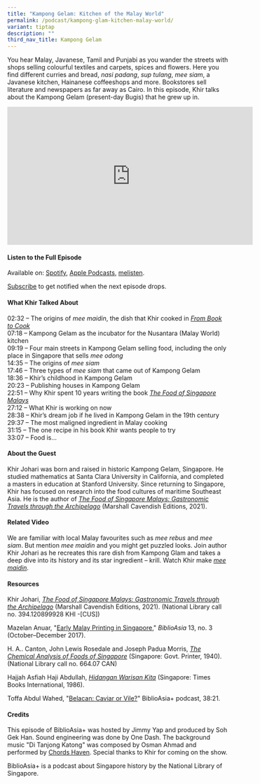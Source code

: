 ```yaml
---
title: "Kampong Gelam: Kitchen of the Malay World"
permalink: /podcast/kampong-glam-kitchen-malay-world/
variant: tiptap
description: ""
third_nav_title: Kampong Gelam
---
```

<p>You hear Malay, Javanese, Tamil and Punjabi as you wander the streets
with shops selling colourful textiles and carpets, spices and flowers.
Here you find different curries and bread, <em>nasi padang</em>, <em>sup tulang</em>, <em>mee siam</em>,
a Javanese kitchen, Hainanese coffeeshops and more. Bookstores sell literature
and newspapers as far away as Cairo. In this episode, Khir talks about
the Kampong Gelam (present-day Bugis) that he grew up in.</p>
<div class="iframe-wrapper">
<iframe height="315" width="560" allowfullscreen="true" frameborder="0" src="https://www.youtube.com/embed/mpvj57An6_k?si=U7RLFIiJy_oovOE4"></iframe>
</div>
<p></p>
<h4><strong>Listen to the Full Episode</strong></h4>
<p>Available on: <a href="https://open.spotify.com/episode/0tQK0E79lJ1otC0DolQ1F4" rel="noopener noreferrer nofollow" target="_blank">Spotify</a>,
<a href="https://podcasts.apple.com/us/podcast/kampong-glam-kitchen-of-the-malay-world/id1688142751?i=1000654623724" rel="noopener noreferrer nofollow" target="_blank">Apple Podcasts</a>, <a href="https://www.melisten.sg/podcast/playlist/BiblioAsia%2B-2115156" rel="noopener noreferrer nofollow" target="_blank">melisten</a>.</p>
<p><a href="https://open.spotify.com/show/66PYiIthr1KqQhJ82XH4DN" rel="noopener noreferrer nofollow" target="_blank"><u>Subscribe</u></a> to
get notified when the next episode drops.</p>
<p></p>
<h4><strong>What Khir Talked About</strong></h4>
<p>02:32 – The origins of <em>mee maidin</em>, the dish that Khir cooked in <em><a href="biblioasia.nlb.gov.sg/videos/mee-maidin/" rel="noopener noreferrer nofollow" target="_blank">From Book to Cook</a></em> 
<br>07:18 – Kampong Gelam as the incubator for the Nusantara (Malay World)
kitchen
<br>09:19 – Four main streets in Kampong Gelam selling food, including the
only place in Singapore that sells <em>mee odong</em> 
<br>14:35 – The origins of <em>mee siam</em> 
<br>17:46 – Three types of <em>mee siam</em> that came out of Kampong Gelam
<br>18:36 – Khir’s childhood in Kampong Gelam
<br>20:23 – Publishing houses in Kampong Gelam
<br>22:51 – Why Khir spent 10 years writing the book&nbsp;<em><a href="https://eservice.nlb.gov.sg/redir/itemdetails?bid=205498204" rel="noopener noreferrer nofollow" target="_blank">The Food of Singapore Malays</a></em> 
<br>27:12 – What Khir is working on now
<br>28:38 – Khir’s dream job if he lived in Kampong Gelam in the 19th century
<br>29:37 – The most maligned ingredient in Malay cooking
<br>31:15 – The one recipe in his book Khir wants people to try
<br>33:07 – Food is…</p>
<h4><strong>About the Guest</strong></h4>
<p>Khir Johari was born and raised in historic Kampong Gelam, Singapore.
He studied mathematics at Santa Clara University in California, and completed
a masters in education at Stanford University. Since returning to Singapore,
Khir has focused on research into the food cultures of maritime Southeast
Asia. He is the author of <em><a href="https://eservice.nlb.gov.sg/redir/itemdetails?bid=205498204" rel="noopener noreferrer" target="_blank"><u>The Food of Singapore Malays: Gastronomic Travels through the Archipelago</u></a></em> (Marshall
Cavendish Editions, 2021).</p>
<p></p>
<h4><strong>Related Video</strong></h4>
<p>We are familiar with local Malay favourites such as <em>mee rebus</em> and <em>mee siam</em>.
But mention <em>mee maidin</em> and you might get puzzled looks. Join author
Khir Johari as he recreates this rare dish from Kampong Glam and takes
a deep dive into its history and its star ingredient – krill. Watch Khir
make <em><a href="biblioasia.nlb.gov.sg/videos/mee-maidin/" rel="noopener noreferrer nofollow" target="_blank">mee maidin</a></em>.</p>
<h4><strong>Resources</strong></h4>
<p>Khir Johari, <em><a href="https://eservice.nlb.gov.sg/redir/itemdetails?bid=205498204" rel="noopener noreferrer" target="_blank"><u>The Food of Singapore Malays: Gastronomic Travels through the Archipelago</u></a></em> (Marshall
Cavendish Editions, 2021). (National Library call no. 394.120899928 KHI
-[CUS])</p>
<p>Mazelan Anuar, "<a href="https://biblioasia.nlb.gov.sg/vol-13/issue-3/oct-dec-2017/early-malay-printing/" rel="noopener noreferrer nofollow" target="_blank">Early Malay Printing in Singapore</a>," <em>BiblioAsia </em>13,
no. 3 (October–December 2017).</p>
<p>H. A.. Canton, John Lewis Rosedale and Joseph Padua Morris, <em><a href="https://eservice.nlb.gov.sg/redir/itemdetails?bid=4979976" rel="noopener noreferrer nofollow" target="_blank">The Chemical Analysis of Foods of Singapore</a></em> (Singapore:
Govt. Printer, 1940). (National Library call no. 664.07 CAN)</p>
<p>Hajjah Asfiah Haji Abdullah, <em><a href="https://eservice.nlb.gov.sg/redir/itemdetails?bid=4080178" rel="noopener noreferrer nofollow" target="_blank">Hidangan Warisan Kita</a></em> (Singapore:
Times Books International, 1986).</p>
<p>Toffa Abdul Wahed, "<a href="https://biblioasia.nlb.gov.sg/podcast/belacan/" rel="noopener noreferrer nofollow" target="_blank">Belacan: Caviar or Vile?</a>"
BiblioAsia+ podcast, 38:21.</p>
<p></p>
<h4><strong>Credits</strong></h4>
<p>This episode of BiblioAsia+ was hosted by Jimmy Yap and produced by Soh
Gek Han. Sound engineering was done by One Dash. The background music "Di
Tanjong Katong" was composed by Osman Ahmad and performed by&nbsp;<a href="https://www.youtube.com/watch?v=uA2v7ka5TAI" rel="noopener noreferrer" target="_blank"><u>Chords Haven</u></a>.
Special thanks to Khir for coming on the show.</p>
<p>BiblioAsia+ is a podcast about Singapore history by the National Library
of Singapore.</p>
<p></p>